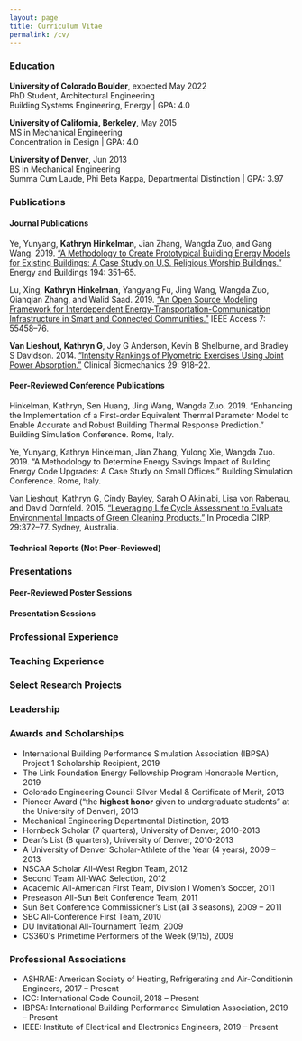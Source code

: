 ```yaml
---
layout: page
title: Curriculum Vitae
permalink: /cv/
---
```



### Education

**University of Colorado Boulder**, expected May 2022  
PhD Student, Architectural Engineering  
Building Systems Engineering, Energy | GPA: 4.0

**University of California, Berkeley**, May 2015  
MS in Mechanical Engineering  
Concentration in Design | GPA: 4.0

**University of Denver**, Jun 2013  
BS in Mechanical Engineering  
Summa Cum Laude, Phi Beta Kappa, Departmental Distinction | GPA: 3.97

### Publications
#### Journal Publications

Ye, Yunyang, **Kathryn Hinkelman**, Jian Zhang, Wangda Zuo, and Gang Wang. 2019. 
[“A Methodology to Create Prototypical Building Energy Models for Existing Buildings: 
A Case Study on U.S. Religious Worship Buildings.”](https://doi.org/10.1016/j.enbuild.2019.04.037) 
Energy and Buildings 194: 351–65. 

Lu, Xing, **Kathryn Hinkelman**, Yangyang Fu, Jing Wang, Wangda Zuo, Qianqian Zhang, 
and Walid Saad. 2019. [“An Open Source Modeling Framework for Interdependent 
Energy-Transportation-Communication Infrastructure in Smart and Connected Communities.”](https://doi.org/10.1109/ACCESS.2019.2913630) 
IEEE Access 7: 55458–76.

**Van Lieshout, Kathryn G**, Joy G Anderson, Kevin B Shelburne, and Bradley S Davidson. 2014. 
[“Intensity Rankings of Plyometric Exercises Using Joint Power Absorption.”](https://doi.org/https://doi.org/10.1016/j.clinbiomech.2014.06.015) 
Clinical Biomechanics 29: 918–22.


#### Peer-Reviewed Conference Publications

Hinkelman, Kathryn, Sen Huang, Jing Wang, Wangda Zuo. 2019. “Enhancing the Implementation 
of a First-order Equivalent Thermal Parameter Model to Enable Accurate and Robust Building 
Thermal Response Prediction.” Building Simulation Conference. Rome, Italy.

Ye, Yunyang, Kathryn Hinkelman, Jian Zhang, Yulong Xie, Wangda Zuo. 2019. “A Methodology 
to Determine Energy Savings Impact of Building Energy Code Upgrades: A Case Study on Small 
Offices.” Building Simulation Conference. Rome, Italy.

Van Lieshout, Kathryn G, Cindy Bayley, Sarah O Akinlabi, Lisa von Rabenau, and David 
Dornfeld. 2015. 
[“Leveraging Life Cycle Assessment to Evaluate Environmental Impacts of Green Cleaning Products.”](https://doi.org/10.1016/j.procir.2015.02.063) 
In Procedia CIRP, 29:372–77. Sydney, Australia.

#### Technical Reports (Not Peer-Reviewed)


### Presentations
#### Peer-Reviewed Poster Sessions

#### Presentation Sessions

### Professional Experience

### Teaching Experience

### Select Research Projects

### Leadership

### Awards and Scholarships

* International Building Performance Simulation Association (IBPSA) Project 1 
Scholarship Recipient, 2019
* The Link Foundation Energy Fellowship Program Honorable Mention, 2019
* Colorado Engineering Council Silver Medal & Certificate of Merit, 2013
* Pioneer Award (“the **highest honor** given to undergraduate students” at the 
University of Denver), 2013
* Mechanical Engineering Departmental Distinction, 2013
* Hornbeck Scholar (7 quarters), University of Denver, 2010-2013
* Dean’s List (8 quarters), University of Denver, 2010-2013
* A University of Denver Scholar-Athlete of the Year (4 years), 2009 – 2013
* NSCAA Scholar All-West Region Team, 2012
* Second Team All-WAC Selection, 2012
* Academic All-American First Team, Division I Women’s Soccer, 2011
* Preseason All-Sun Belt Conference Team, 2011
* Sun Belt Conference Commissioner’s List (all 3 seasons), 2009 – 2011
* SBC All-Conference First Team, 2010
* DU Invitational All-Tournament Team, 2009
* CS360's Primetime Performers of the Week (9/15), 2009


### Professional Associations

* ASHRAE: American Society of Heating, Refrigerating and Air-Conditionin
Engineers, 2017 – Present
* ICC: International Code Council, 2018 – Present
* IBPSA: International Building Performance Simulation Association, 2019 – Present
* IEEE: Institute of Electrical and Electronics Engineers, 2019 – Present
